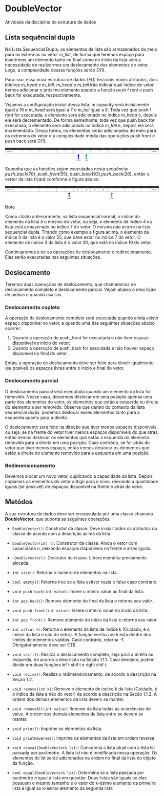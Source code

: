 # DoubleVector

Atividade da disciplina de estrutura de dados

## Lista sequêncial dupla

Na Lista Sequencial Dupla, os elementos da lista são armazenados do meio para os extremos no vetor *m_list*, de forma que teremos espaço para inserirmos um elemento tanto no final como no inicio da lista sem a necessidade de realizarmos um deslocamento dos elementos do vetor. Logo, a complexidade dessas funções serão $O(1)$.

Para isso, essa nova estrutura de dados (ED) terá dois novos atributos, dois inteiros *m_head* e *m_tail*. *m_head* e *m_tail* irão indicar qual ı́ndice do vetor iremos adicionar o próximo elemento quando a função push f ront e push back for executada, respectivamente.

Vejamos a configuração inicial dessa lista. m capacity será inicialmente igual a 16 e *m_head* será igual a 7 e *m_tail* igual a 8. Toda vez que push f ront for executada, o elemento será adicionado no ı́ndice *m_head* e, depois ele será decrementado. De forma semelhante, toda vez que push back for executada, o elemento será adicionado no ı́ndice *m_tail* e, depois ele será incrementado. Dessa forma, os elementos serão adicionados do meio para os extremos do vetor e a complexidade média das operações push front e push back será $O(1)$.

![Figura 1 - Configuração inicial da lista sequencial dupla][list_init]

Suponha que as funções sejam executadas nesta sequência: $push\_back(78)$, $push\_front(55)$, $push\_back(93)$,$push\_back(20)$, então o vertor da lista ficará comforme a figura abaixo:

![Figura 2 - Lista após inserções][list_first_insertions]

> [!NOTE]
> Como citado anteriormente, na lista sequencial normal, o índice do elemento na lista é o mesmo do vetor, ou seja, o elemento de índice 4 na lista está armazenado no índice 7 do vetor. O mesmo não ocorre na lista sequencial dupla. Tirando como exemplo a figura acima, o elemento de indice 0 da lista é o valor 55, que deve estar no índice 7 do vetor. O elemento de índice 3 da lista é o valor 20, que está no indice 10 do vetor.

Continuaremos a ter as operações de deslocamento e redirecionamento. Elas serão executadas nas seguintes situações.

## Deslocamento

Teremos duas operações de deslocamento, que chamaremos de deslocamento completo e deslocamento parcial. Vejam abaixo a descrição de ambas e quando usa-las.

### Deslocamento copleto

A operação de deslocamento completo será executada quando ainda existir espaço disponı́vel no vetor, e quando uma das seguintes situações abaixo ocorrer:

1. Quando a operação de push_front for executada e não tiver espaço disponı́vel no inı́cio do vetor;
2. Quando a operação de push_back for executada e não houver espaço disponı́vel no final do vetor.

Então, a operação de deslocamento deve ser feito para dividir igualmente (se posı́vel) os espaços livres entre o inicio e final do vetor.

### Deslocamento parcial

O deslocamento parcial será executada quando um elemento da lista for removido. Nesse caso, desvemos deslocar em uma posição apenas uma parte dos elementos do vetor, os elementos que estão a esquerda ou direita do elemento a ser removido. Observe que dentro do contexto da lista sequencial dupla, podemos deslocar esses elementos tanto
para a esquerda quanto para a direita.

O deslocamento será feito na direção que tiver menos espaços disponı́veis, ou seja, se na frente do vetor tiver menos espaços disponı́veis do que atrás, então iremos deslocar os elementos que estão a esquerda do elemento removido para a direita em uma posição. Caso contrário, se for atrás do vetor que tiver menos espaço, então iremos deslocar os elementos que estão a direita do elemento removido para a esquerda em uma posição. 

### Redimensionamento

Devemos alocar um novo vetor, duplicando a capacidade da lista. Depois copiamos os elementos do vetor antigo para o novo, deixando a quantidade iguais (se possı́vel) de espaços disponı́vel na frente e atrás do vetor.

## Metódos

A sua estrutura de dados deve ser encapsulada por uma classe chamada __DoubleVector__, que suporta as seguintes operações.

- `DoubleVector()`: Construtor da classe. Deve iniciar todos os atributos da classe de acordo com a descrição acima da lista.

- `DoubleVector(int n)`: Construtor da classe. Aloca o vetor com capacidade n, deixando espaços disponı́veis na frente e atrás iguais.

- `∼DoubleVector()`: Destrutor da classe. Libera memória previamente alocada.

- `int size()`: Retorna o numero de elementos na lista.

- `bool empty()`: Retorna true se a lista estiver vazia e false caso contrário.

- `void push back(int value)`: Insere o inteiro value ao final da lista.

- `int pop back()`: Remove elemento do final da lista e retorna seu valor.

- `void push front(int value)`: Insere o inteiro value no inicio da lista.

- `int pop front()`: Remove elemento do inicio da lista e retorna seu valor.

- `int at(int k)`: Retorna o elemento da lista de ı́ndice k (Cuidado, é o ı́ndice da lista e não do vetor). A função verifica se k esta dentro dos limites de elementos
validos. Caso contrário, retorna -1. Obrigatoriamente deve ser O(1).

- `void shift()`: Realiza o deslocamento completo, seja para a direita ou esquerda, de acordo a descrição na Seção 1.1.1. Caso desejem, podem dividir em duas funções lef t shif t e right shif t.

- `void rezise()`: Realiza o redimensionamento, de acordo a descrição na Seção 1.2.

- `void remove(int k)`: Remove o elemento de ı́ndice k da lista (Cuidado, é o ı́ndice da lista e não do vetor) de acordo a descrição na Seção 1.1.2. A ordem dos demais elementos da lista devem se manter.

- `void removeAll(int value)`: Remove da lista todas as ocorrências de value. A ordem dos demais elementos da lista entre se devem se manter.

- `void print()`: Imprime os elementos da lista.

- `void printReverse()`: Imprime os elementos da lista em ordem reversa.

- `void concat(DoubleVector& lst)`: Concatena a lista atual com a lista lst passada por parâmetro. A lista lst não é modificada nessa operação. Os elementos de lst serão adicionados na ordem no final da lista do objeto da função.

- `bool equal(DoubleVector& lst)`: Determina se a lista passada por parâmetro é igual à lista em questão. Duas listas são iguais se elas possuem o mesmo tamanho e o valor do k-ésimo elemento da primeira lista é igual ao k-ésimo elemento da segunda lista


[list_init]: ./assets/atividade_mae-configuracao_inicial.svg
[list_first_insertions]: ./assets/atividade_mae-primeiras_insercoes.svg